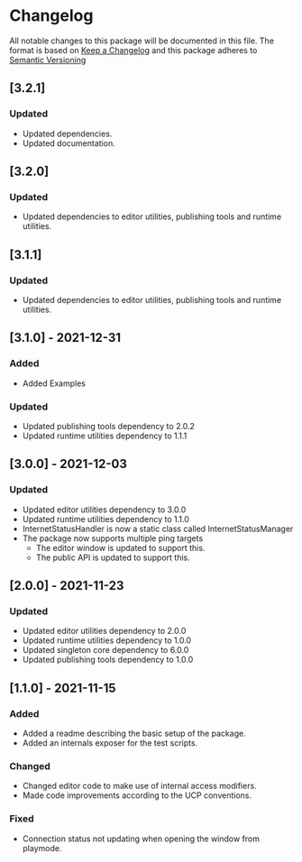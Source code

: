 # Changelog

All notable changes to this package will be documented in this file.
The format is based on [Keep a Changelog](https://keepachangelog.com/en/1.0.0/) and this package adheres to [Semantic Versioning](https://semver.org/)

## [3.2.1]
### Updated
- Updated dependencies.
- Updated documentation.

## [3.2.0]
### Updated
- Updated dependencies to editor utilities, publishing tools and runtime utilities.

## [3.1.1]
### Updated
- Updated dependencies to editor utilities, publishing tools and runtime utilities.

## [3.1.0] - 2021-12-31
### Added
- Added Examples 

### Updated
- Updated publishing tools dependency to 2.0.2
- Updated runtime utilities dependency to 1.1.1

## [3.0.0] - 2021-12-03
### Updated
- Updated editor utilities dependency to 3.0.0
- Updated runtime utilities dependency to 1.1.0
- InternetStatusHandler is now a static class called InternetStatusManager
- The package now supports multiple ping targets
  - The editor window is updated to support this.
  - The public API is updated to support this.

## [2.0.0] - 2021-11-23
### Updated
- Updated editor utilities dependency to 2.0.0
- Updated runtime utilities dependency to 1.0.0
- Updated singleton core dependency to 6.0.0
- Updated publishing tools dependency to 1.0.0

## [1.1.0] - 2021-11-15
### Added
- Added a readme describing the basic setup of the package.
- Added an internals exposer for the test scripts.

### Changed
- Changed editor code to make use of internal access modifiers.
- Made code improvements according to the UCP conventions.

### Fixed
- Connection status not updating when opening the window from playmode.